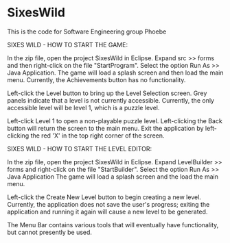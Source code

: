 # SixesWild
This is the code for Software Engineering group Phoebe

SIXES WILD - HOW TO START THE GAME:

In the zip file, open the project SixesWild in Eclipse. Expand src >> forms and then right-click on the file "StartProgram".
Select the option Run As >> Java Application.
The game will load a splash screen and then load the main menu. Currently, the Achievements button has no functionality.

Left-click the Level button to bring up the Level Selection screen.
Grey panels indicate that a level is not currently accessible.  Currently, the only accessible level will be level 1, which
is a puzzle level.

Left-click Level 1 to open a non-playable puzzle level. Left-clicking the Back button will return the screen to the main menu.
Exit the application by left-clicking the red 'X' in the top right corner of the screen.


SIXES WILD - HOW TO START THE LEVEL EDITOR:

In the zip file, open the project SixesWild in Eclipse. Expand LevelBuilder >> forms and right-click on the file "StartBuilder".
Select the option Run As >> Java Application
The game will load a splash screen and the load the main menu.

Left-click the Create New Level button to begin creating a new level. Currently, the application does not save the user's progress;
exiting the application and running it again will cause a new level to be generated.

The Menu Bar contains various tools that will eventually have functionality, but cannot presently be used.
